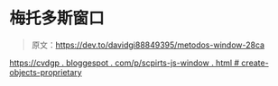 # 梅托多斯窗口

> 原文：<https://dev.to/davidgi88849395/metodos-window-28ca>

[https://cvdgp . bloggespot . com/p/scpirts-js-window . html # create-objects-proprietary](https://cvdgp.blogspot.com/p/scpirts-js-window.html#Crear-objetos-propios)